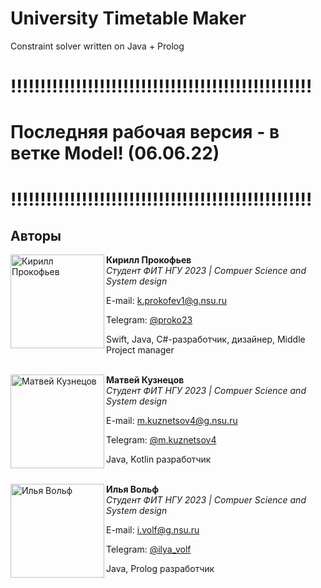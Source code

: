 # University Timetable Maker
Constraint solver written on Java + Prolog

# !!!!!!!!!!!!!!!!!!!!!!!!!!!!!!!!!!!!!!!!!!!!!!!!!!!
# Последняя рабочая версия - в ветке Model! (06.06.22)
# !!!!!!!!!!!!!!!!!!!!!!!!!!!!!!!!!!!!!!!!!!!!!!!!!!!

## Авторы

<img src="https://habrastorage.org/webt/xn/wq/r_/xnwqr_c12neoliwun446oljbewq.png" alt="Кирилл Прокофьев" align="left" width="150"/>

**Кирилл Прокофьев**  
*Студент ФИТ НГУ 2023 | Compuer Science and System design*  

E-mail:  k.prokofev1@g.nsu.ru

Telegram: [@proko23](https://t.me/proko23)

Swift, Java, C#-разработчик, дизайнер, Middle Project manager


<br><img src="https://sun4-15.userapi.com/s/v1/ig2/FjWJi_Zm2Q3KZD-iwuhTudUT7xb8osoibdgorp-PauS_Lc7JRbU65f7EXz6pXSFoQrDC3AsqxShkPUdbiTom3Ois.jpg?size=200x200&quality=96&crop=305,10,500,500&ava=1" alt="Матвей Кузнецов" align="left" width="150"/>
**Матвей Кузнецов**  
*Студент ФИТ НГУ 2023 | 
Compuer Science and System design*  

E-mail: m.kuznetsov4@g.nsu.ru 

Telegram: [@m.kuznetsov4](https://t.me/m.kuznetsov4)

Java, Kotlin разработчик

<br><img src="https://sun4-16.userapi.com/s/v1/if1/QCFDJ8XW2K2UIfXUNbPC6K18yN6NKdGnqiQwfEljHD-5sBBNhO3055BBuYjuDxxXtRTj1YHN.jpg?size=200x200&quality=96&crop=0,55,746,746&ava=1" alt="Илья Вольф" align="left" width="150"/>
**Илья Вольф**  
*Студент ФИТ НГУ 2023 | 
Compuer Science and System design*  

E-mail: i.volf@g.nsu.ru 

Telegram: [@ilya_volf](https://t.me/Ilya_Volf)

Java, Prolog разработчик
